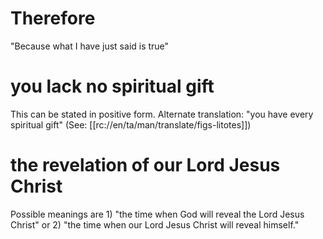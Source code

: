 # Therefore

"Because what I have just said is true"

# you lack no spiritual gift

This can be stated in positive form. Alternate translation: "you have every spiritual gift" (See: [[rc://en/ta/man/translate/figs-litotes]])

# the revelation of our Lord Jesus Christ

Possible meanings are 1) "the time when God will reveal the Lord Jesus Christ" or 2) "the time when our Lord Jesus Christ will reveal himself."

